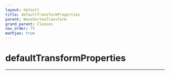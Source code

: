 ```yaml
---
layout: default
title: defaultTransformProperties
parent: WaveVortexTransform
grand_parent: Classes
nav_order: 75
mathjax: true
---
```


#  defaultTransformProperties




---

